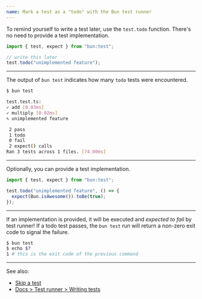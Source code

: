 ```yaml
---
name: Mark a test as a "todo" with the Bun test runner
---
```


To remind yourself to write a test later, use the `test.todo` function. There's no need to provide a test implementation.

```ts
import { test, expect } from "bun:test";

// write this later
test.todo("unimplemented feature");
```

---

The output of `bun test` indicates how many `todo` tests were encountered.

```sh
$ bun test

test.test.ts:
✓ add [0.03ms]
✓ multiply [0.02ms]
✎ unimplemented feature

 2 pass
 1 todo
 0 fail
 2 expect() calls
Ran 3 tests across 1 files. [74.00ms]
```

---

Optionally, you can provide a test implementation.

```ts
import { test, expect } from "bun:test";

test.todo("unimplemented feature", () => {
  expect(Bun.isAwesome()).toBe(true);
});
```

---

If an implementation is provided, it will be executed and _expected to fail_ by test runner! If a todo test passes, the `bun test` run will return a non-zero exit code to signal the failure.

```sh
$ bun test
$ echo $?
1 # this is the exit code of the previous command
```

---

See also:

- [Skip a test](/guides/test/skip-tests)
- [Docs > Test runner > Writing tests](/docs/test/writing)
